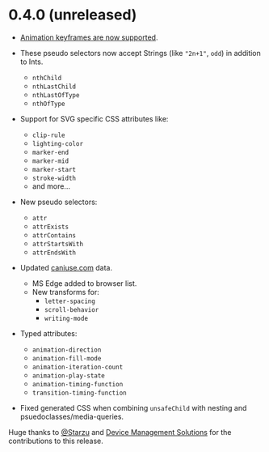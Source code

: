 # 0.4.0 (unreleased)

* [Animation keyframes are now supported](../features/keyframes.md).


* These pseudo selectors now accept Strings (like `"2n+1"`, `odd`) in addition to Ints.
  * `nthChild`
  * `nthLastChild`
  * `nthLastOfType`
  * `nthOfType`
  

* Support for SVG specific CSS attributes like:
  * `clip-rule`
  * `lighting-color`
  * `marker-end`
  * `marker-mid`
  * `marker-start`
  * `stroke-width`
  * and more...


* New pseudo selectors:
  * `attr`
  * `attrExists`
  * `attrContains`
  * `attrStartsWith`
  * `attrEndsWith`


* Updated [caniuse.com](http://caniuse.com/) data.
  * MS Edge added to browser list.
  * New transforms for:
    * `letter-spacing`
    * `scroll-behavior`
    * `writing-mode`
    
    
* Typed attributes: 
  * `animation-direction`
  * `animation-fill-mode`
  * `animation-iteration-count`
  * `animation-play-state`
  * `animation-timing-function`
  * `transition-timing-function`

* Fixed generated CSS when combining `unsafeChild` with nesting and psuedoclasses/media-queries.

Huge thanks to [@Starzu](https://github.com/Starzu) and [Device Management Solutions](https://github.com/AVSystem) for the contributions to this release.

